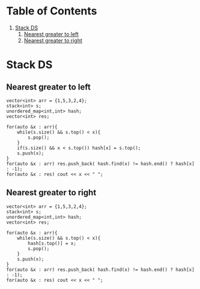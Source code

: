 
# Table of Contents

1.  [Stack DS](#org001241d)
    1.  [Nearest greater to left](#orgb19f824)
    2.  [Nearest greater to right](#org41c84dc)



<a id="org001241d"></a>

# Stack DS


<a id="orgb19f824"></a>

## Nearest greater to left

    
    vector<int> arr = {1,5,3,2,4};
    stack<int> s;
    unordered_map<int,int> hash;
    vector<int> res;
    
    for(auto &x : arr){
        while(s.size() && s.top() < x){
            s.pop();
        }
        if(s.size() && x < s.top()) hash[x] = s.top();
        s.push(x);
    }
    for(auto &x : arr) res.push_back( hash.find(x) != hash.end() ? hash[x] : -1);
    for(auto &x : res) cout << x << " ";


<a id="org41c84dc"></a>

## Nearest greater to right

    
    vector<int> arr = {1,5,3,2,4};
    stack<int> s;
    unordered_map<int,int> hash;
    vector<int> res;
    
    for(auto &x : arr){
        while(s.size() && s.top() < x){
            hash[s.top()] = x;
            s.pop();
        }
        s.push(x);
    }
    for(auto &x : arr) res.push_back( hash.find(x) != hash.end() ? hash[x] : -1);
    for(auto &x : res) cout << x << " ";

